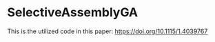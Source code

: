 # SelectiveAssemblyGA


This is the utilized code in this paper: 
https://doi.org/10.1115/1.4039767
